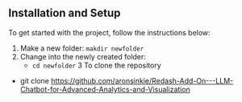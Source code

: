 
## Installation and Setup
To get started with the project, follow the instructions below:

1. Make a new folder:
      `makdir newfolder`
2. Change into the newly created folder:
   -  `cd newfolder`
3 To clone the repository
  -  git clone https://github.com/aronsinkie/Redash-Add-On---LLM-Chatbot-for-Advanced-Analytics-and-Visualization
